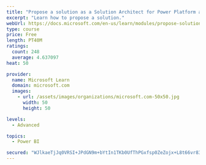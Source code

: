 ```yaml
---
title: "Propose a solution as a Solution Architect for Power Platform and Dynamics 365"
excerpt: "Learn how to propose a solution."
webUrl: https://docs.microsoft.com/en-us/learn/modules/propose-solution/
type: course
price: Free
length: PT40M
ratings:
  count: 248
  average: 4.637097
heat: 50

provider:
  name: Microsoft Learn
  domain: microsoft.com
  images:
    - url: /assets/images/organizations/microsoft.com-50x50.jpg
      width: 50
      height: 50

levels:
  - Advanced

topics:
  - Power BI

secured: "WJlkaeTjJq0VRSI+JPdGN9m+bYtIn1TKb0UfThPGxfsp0ZeZojx+L8t66vr83slVnUNj4yYxD+qz1t5o3NLsQF4xt78mcm4mldDt3ho20avMoiP1ev/tymFf4NC5Fjh1sxoakwZ+NmBAWW31mWOBDzYHIS3W5g5BxS/0rI/dYHrMZWR8hvgVh4K46IDcLX46fLs+b+VD1Uo6gqbpAVEcF0F/oyjbEjOe3w+dFGZHWWccoueagKrHr06IwJy4xI6S9z6cGUV264PcVuzoelE/8tnBtn91xa8SSNYl3rciWlsV8NVuNI8GtDKQ8lBYYQ1Gus6J5r8TeAfaz3/oUe2bCdTZfhG6S3YL/xJX4KvF4ybz+IFZWRxH7WgoU8zUHRKkoJYE0bGbIb5VXOi5j+BY2w==;23LlMgXKFGkNTbutdcLHVg=="
---
```


